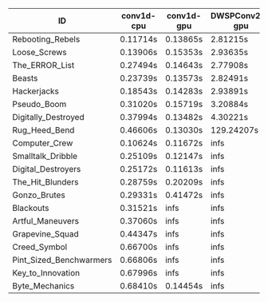 |ID|conv1d-cpu|conv1d-gpu|DWSPConv2D-gpu|gemm-gpu|avg|
|-|-|-|-|-|-|
|Rebooting_Rebels|0.11714s|0.13865s|2.81215s|1.70281s|1.19269s|
|Loose_Screws|0.13906s|0.15353s|2.93635s|1.74344s|1.24309s|
|The_ERROR_List|0.27494s|0.14643s|2.77908s|1.87255s|1.26825s|
|Beasts|0.23739s|0.13573s|2.82491s|1.87938s|1.26936s|
|Hackerjacks|0.18543s|0.14283s|2.93891s|1.87088s|1.28451s|
|Pseudo_Boom|0.31020s|0.15719s|3.20884s|1.88916s|1.39135s|
|Digitally_Destroyed|0.37994s|0.13482s|4.30221s|2.39030s|1.80182s|
|Rug_Heed_Bend|0.46606s|0.13030s|129.24207s|4.34194s|33.54509s|
|Computer_Crew|0.10624s|0.11672s|infs|4.39795s|infs|
|Smalltalk_Dribble|0.25109s|0.12147s|infs|1.88226s|infs|
|Digital_Destroyers|0.25172s|0.11613s|infs|2.03047s|infs|
|The_Hit_Blunders|0.28759s|0.20209s|infs|1.89688s|infs|
|Gonzo_Brutes|0.29331s|0.41472s|infs|4.34860s|infs|
|Blackouts|0.31521s|infs|infs|1.69805s|infs|
|Artful_Maneuvers|0.37060s|infs|infs|4.40963s|infs|
|Grapevine_Squad|0.44347s|infs|infs|4.43916s|infs|
|Creed_Symbol|0.66700s|infs|infs|4.42034s|infs|
|Pint_Sized_Benchwarmers|0.66806s|infs|infs|4.37750s|infs|
|Key_to_Innovation|0.67996s|infs|infs|4.42247s|infs|
|Byte_Mechanics|0.68410s|0.14454s|infs|4.35523s|infs|
